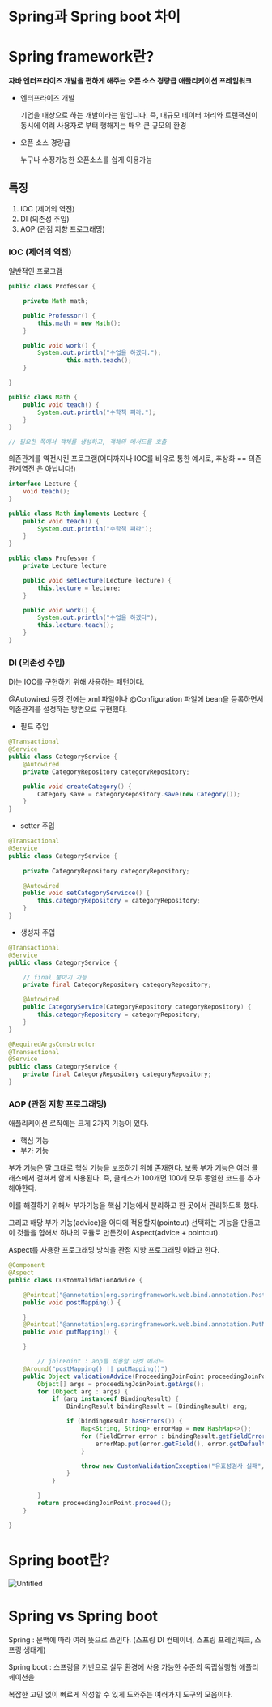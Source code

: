 # Spring과 Spring boot 차이

# Spring framework란?

**자바 엔터프라이즈 개발을 편하게 해주는 오픈 소스 경량급 애플리케이션 프레임워크**

- 엔터프라이즈 개발
    
     기업을 대상으로 하는 개발이라는 말입니다. 즉, 대규모 데이터 처리와 트랜잭션이 동시에 여러 사용자로 부터 행해지는 매우 큰 규모의 환경
    
- 오픈 소스 경량급
    
    누구나 수정가능한 오픈소스를 쉽게 이용가능
    

## 특징

1. IOC (제어의 역전)
2. DI (의존성 주입)
3. AOP (관점 지향 프로그래밍)

### IOC (제어의 역전)

일반적인 프로그램

```java
public class Professor {

    private Math math;

    public Professor() {
        this.math = new Math();
    }

    public void work() {
        System.out.println("수업을 하겠다.");
				this.math.teach();
    }

}

public class Math {
    public void teach() {
        System.out.println("수학책 펴라.");
    }
}

// 필요한 쪽에서 객체를 생성하고, 객체의 메서드를 호출
```

의존관계를 역전시킨 프로그램(어디까지나 IOC를 비유로 통한 예시로, 추상화 == 의존관계역전 은 아닙니다!)

```java
interface Lecture {
	void teach();
}

public class Math implements Lecture {
	public void teach() {
		System.out.println("수학책 펴라");
	}
}

public class Professor {
	private Lecture lecture

	public void setLecture(Lecture lecture) {
		this.lecture = lecture;
	}

	public void work() {
		System.out.println("수업을 하겠다");
		this.lecture.teach();
	}
}

```

### DI (의존성 주입)

DI는 IOC를 구현하기 위해 사용하는 패턴이다. 

@Autowired 등장 전에는 xml 파일이나 @Configuration 파일에 bean을 등록하면서 의존관계를 설정하는 방법으로 구현했다.

- 필드 주입

```java
@Transactional
@Service
public class CategoryService {
	@Autowired
	private CategoryRepository categoryRepository;

	public void createCategory() {
		Category save = categoryRepository.save(new Category());
	}
}
```

- setter 주입

```java
@Transactional
@Service
public class CategoryService {
	
	private CategoryRepository categoryRepository;

	@Autowired
	public void setCategoryServicce() {
		this.categoryRepository = categoryRepository;
	}
}
```

- 생성자 주입

```java
@Transactional
@Service
public class CategoryService {

	// final 붙이기 가능
	private final CategoryRepository categoryRepository;

	@Autowired
	public CategoryService(CategoryRepository categoryRepository) {
		this.categoryRepository = categoryRepository;
	}
}

@RequiredArgsConstructor
@Transactional
@Service
public class CategoryService {
	private final CategoryRepository categoryRepository;
}
```

### AOP (관점 지향 프로그래밍)

애플리케이션 로직에는 크게 2가지 기능이 있다.

- 핵심 기능
- 부가 기능

부가 기능은 말 그대로 핵심 기능을 보조하기 위해 존재한다.  보통 부가 기능은 여러 클래스에서 걸쳐서 함께 사용된다. 즉, 클래스가 100개면 100개 모두 동일한 코드를 추가해야한다.

이를 해결하기 위해서 부가기능을 핵심 기능에서 분리하고 한 곳에서 관리하도록 했다.

그리고 해당 부가 기능(advice)을 어디에 적용할지(pointcut) 선택하는 기능을 만들고 이 것들을 합해서 하나의 모듈로 만든것이 Aspect(advice + pointcut).

Aspect를 사용한 프로그래밍 방식을 관점 지향 프로그래밍 이라고 한다.

```java
@Component
@Aspect
public class CustomValidationAdvice {

    @Pointcut("@annotation(org.springframework.web.bind.annotation.PostMapping)")
    public void postMapping() {

    }
    @Pointcut("@annotation(org.springframework.web.bind.annotation.PutMapping)")
    public void putMapping() {

    }

		// joinPoint : aop를 적용할 타켓 메서드
    @Around("postMapping() || putMapping()")
    public Object validationAdvice(ProceedingJoinPoint proceedingJoinPoint) throws Throwable {
        Object[] args = proceedingJoinPoint.getArgs();
        for (Object arg : args) {
            if (arg instanceof BindingResult) {
                BindingResult bindingResult = (BindingResult) arg;

                if (bindingResult.hasErrors()) {
                    Map<String, String> errorMap = new HashMap<>();
                    for (FieldError error : bindingResult.getFieldErrors()) {
                        errorMap.put(error.getField(), error.getDefaultMessage());
                    }

                    throw new CustomValidationException("유효성검사 실패", errorMap);
                }
            }

        }
        return proceedingJoinPoint.proceed();
    }

}
```

# Spring boot란?

![Untitled](Spring%E1%84%80%E1%85%AA%20Spring%20boot%20%E1%84%8E%E1%85%A1%E1%84%8B%E1%85%B5%206286d45570e148d7a2b48c9bff421749/Untitled.png)

# Spring vs Spring boot

Spring : 문맥에 따라 여러 뜻으로 쓰인다. (스프링 DI 컨테이너, 스프링 프레임워크, 스프링 생태계)

Spring boot : 스프링을 기반으로 실무 환경에 사용 가능한  수준의 독립실행형 애플리케이션을

복잡한 고민 없이 빠르게 작성할 수 있게 도와주는 여러가지 도구의 모음이다.